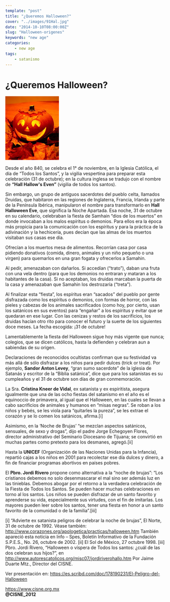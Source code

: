 ```yaml
---
template: "post"
title: "¿Queremos Halloween?"
cover: "../images/91Hal.jpg"
date: "2014-10-10T08:00:00Z"
slug: "Halloween-origenes"
keywords: "new age"
categories: 
    - new age
tags: 
    - satanismo
---
```

# ¿Queremos Halloween?

![Halloween](../images/91Hal.jpg)

Desde el año 840, se celebra el 1° de noviembre, en la Iglesia Católica, el día de “Todos los Santos”, y la vigilia vespertina para preparar esta celebración (31 de octubre); en la cultura inglesa se tradujo con el nombre de **“Hall Hallow's Even”** (vigilia de todos los santos).

Sin embargo, un grupo de antiguos sacerdotes del pueblo celta, llamados Druidas, que habitaron en las regiones de Inglaterra, Francia, Irlanda y parte de la Península Ibérica, manipularon el nombre para transformarlo en **Hall Halloween Eve**, que significa la Noche Apartada. Esa noche, 31 de octubre en su calendario, celebraban la fiesta de Samhain “dios de los muertos” en donde invocaban a los malos espíritus o demonios. Para ellos era la época más propicia para la comunicación con los espíritus y para la práctica de la adivinación y la hechicería, pues decían que las almas de los muertos visitaban sus casas ese día.

Ofrecían a los muertos mesa de alimentos. Recorrían casa por casa pidiendo donativos (comida, dinero, animales y un niño pequeño o una virgen) para quemarlos en una gran fogata y ofrecerlos a Samahin.

Al pedir, amenazaban con dañarlos. Si accedían (“trato”), daban una fruta con una vela dentro (para que los demonios no entraran y mataran a los habitantes de la casa). Si no aceptaban, los druidas marcaban la puerta de la casa y amenazaban que Samahin los destrozaría (“treta”).

Al finalizar esta “fiesta”, los espíritus eran “sacados” del pueblo por gente disfrazada como los espíritus o demonios, con formas de horror, con las pieles y cabezas de los animales sacrificados (como hoy, por cierto, usan los satánicos en sus eventos) para “engañar” a los espíritus y evitar que se quedaran en ese lugar. Con las cenizas y restos de los sacrificios, los druidas hacían otro rito para conocer el futuro y la suerte de los siguientes doce meses. La fecha escogida: ¡31 de octubre!

Lamentablemente la fiesta del Halloween sigue hoy más vigente que nunca; colegios, que se dicen católicos, hasta la defienden y celebran aun a sabiendas de su origen.

Declaraciones de reconocidos ocultistas confirman que su festividad va más allá de sólo disfrazar a los niños para pedir dulces (trick or treat). Por ejemplo, **Sandor Anton Levey**, “gran sumo sacerdote” de la iglesia de Satanás y escritor de la “Biblia satánica”, dice que para los satanistas es su cumpleaños y el 31 de octubre son días de gran conmemoración.

La Sra. **Cristina Kneer de Vidal**, ex satanista y ex espiritista, asegura igualmente que una de las ocho fiestas del satanismo en el año es el equinoccio de primavera, al igual que el Halloween, en las cuales se llevan a cabo sacrificios de animales y humanos en “misas negras”. Se roban a los niños y bebés, se les viola para “quitarles la pureza”, se les extrae el corazón y se lo comen los satánicos, afirma.[i]

Asimismo, en la ‘Noche de Brujas’ “se mezclan aspectos satánicos, sensuales, de sexo y drogas”, dijo el padre Jorge Echegoyen Flores, director administrativo del Seminario Diocesano de Tijuana; se convirtió en muchas partes como pretexto para los desmanes, agregó.[ii]

Hasta la **UNICEF** (Organización de las Naciones Unidas para la Infancia), repartió cajas a los niños en 2001 para recolectar ese día dulces y dinero, a fin de financiar programas abortivos en países pobres.

El **Pbro. Jordi Rivero** propone como alternativa a la “noche de brujas”: “Los cristianos debemos no solo desenmascarar el mal sino ser además luz en las tinieblas. Debemos abogar por el retorno a la verdadera celebración de la Fiesta de Todos los Santos. Se pueden hacer muchas celebraciones en torno al los santos. Los niños se pueden disfrazar de un santo favorito y aprenderse su vida, especialmente sus virtudes, con el fin de imitarlas. Los mayores pueden leer sobre los santos, tener una fiesta en honor a un santo favorito de la comunidad o de la familia”.[iii]

[i] “Advierte ex satanista peligros de celebrar la noche de brujas”, El Norte, 31 de octubre de 1992. Véase también: http://www.corazones.org/apologetica/practicas/halloween.htm También apareció esta noticia en Info – Spes, Boletín Informativo de la Fundación S.P.E.S., No. 26, octubre de 2002.
[ii] El Sol de México, 27 octubre 1998.
[iii] Pbro. Jordi Rivero, “Halloween o víspera de Todos los santos: ¿cuál de las dos celebran sus hijos?”, en http://www.autorescatolicos.org/misc07/jordiriverohallo.htm
Por Jaime Duarte Mtz., Director del CISNE.  

Ver presentación en:
https://es.scribd.com/doc/178190231/El-Peligro-del-Halloween

<https://www.cisne.org.mx>  
**@CISNE_2012**